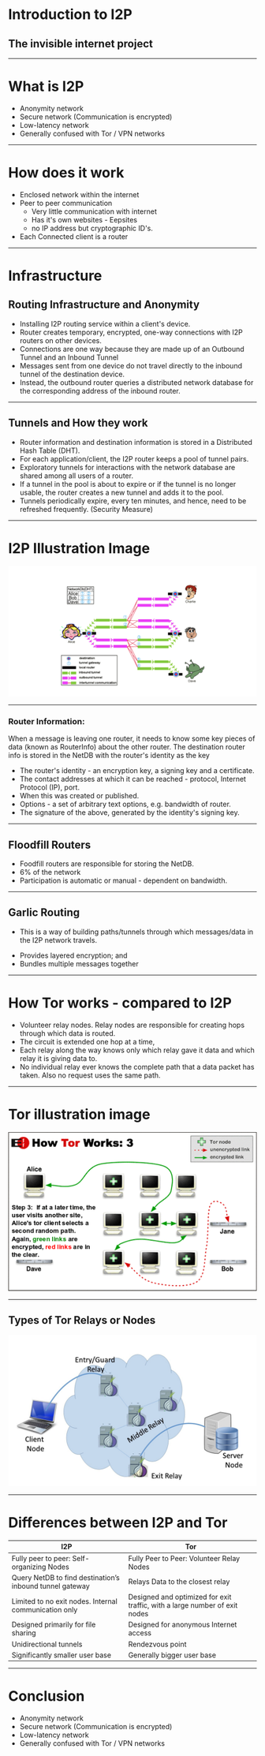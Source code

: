 # Introduction to I2P
## The invisible internet project

---
# What is I2P

* Anonymity network 
* Secure network (Communication is encrypted)
* Low-latency network
* Generally confused with Tor / VPN networks

---

# How does it work
* Enclosed network within the internet
* Peer to peer communication
  * Very little communication with internet
  * Has it's own websites - Eepsites
  * no IP address but cryptographic ID's. 
 * Each Connected client is a router
---

# Infrastructure

## Routing Infrastructure and Anonymity
* Installing I2P routing service within a client's device.
* Router creates temporary, encrypted, one-way connections with I2P routers on other devices.
* Connections are one way because they are made up of an Outbound Tunnel and an Inbound Tunnel
* Messages sent from one device do not travel directly to the inbound tunnel of the destination device. 
* Instead, the outbound router queries a distributed network database for the corresponding address of the inbound router.

---
## Tunnels and How they work

* Router information and destination information is stored in a Distributed Hash Table (DHT). 
* For each application/client, the I2P router keeps a pool of tunnel pairs. 
* Exploratory tunnels for interactions with the network database are shared among all users of a router. 
* If a tunnel in the pool is about to expire or if the tunnel is no longer usable, the router creates a new tunnel and adds it to the pool.
* Tunnels periodically expire, every ten minutes, and hence, need to be refreshed frequently. (Security Measure)

---
# I2P Illustration Image

![Tunnels](https://raw.githubusercontent.com/tari-labs/tari-university/master/src/protocols/intro-to-tor-i2P/assets/network-topology.png)

---
### Router Information:

When a message is leaving one router, it needs to know some key pieces of data (known as RouterInfo) about the other router. The destination router info is stored in the NetDB with the router's identity as the key

* The router's identity - an encryption key, a signing key and a certificate.
* The contact addresses at which it can be reached - protocol, Internet Protocol (IP), port.
* When this was created or published.
* Options - a set of arbitrary text options, e.g. bandwidth of router.
* The signature of the above, generated by the identity's signing key.

---
## Floodfill Routers 
* Foodfill routers are responsible for storing the NetDB. 
* 6% of the network
* Participation is automatic or manual - dependent on bandwidth. 

---
## Garlic Routing

- This is a way of building paths/tunnels through which messages/data in the I2P network travels. 
* Provides layered encryption; and
* Bundles multiple messages together

---
# How Tor works - compared to I2P
* Volunteer relay nodes. Relay nodes are responsible for creating hops through which data is routed.
* The circuit is extended one hop at a time, 
* Each relay along the way knows only which relay gave it data and which relay it is giving data to. 
* No individual relay ever knows the complete path that a data packet has taken. Also no request uses the same path. 

---
# Tor illustration image
![Tor Network](https://raw.githubusercontent.com/tari-labs/tari-university/master/src/protocols/intro-to-tor-i2P/assets/htw3.png)

---
## Types of Tor Relays or Nodes 

![Tor Relays](https://raw.githubusercontent.com/tari-labs/tari-university/master/src/protocols/intro-to-tor-i2P/assets/torCircuit.png)

---
# Differences between I2P and Tor
| I2P                                     | Tor                       |
| ---------------------------------       | --------------------------|
| Fully peer to peer: Self-organizing Nodes | Fully Peer to Peer: Volunteer Relay Nodes                         |
| Query NetDB to find destination’s inbound tunnel gateway | Relays Data to the closest relay     |
| Limited to no exit nodes. Internal communication only | Designed and optimized for exit traffic, with a large number of exit nodes          |
| Designed primarily for file sharing    | Designed for anonymous Internet access |
| Unidirectional tunnels                 | Rendezvous point                        |
| Significantly smaller user base      | Generally bigger user base        |

---
# Conclusion

* Anonymity network 
* Secure network (Communication is encrypted)
* Low-latency network
* Generally confused with Tor / VPN networks
